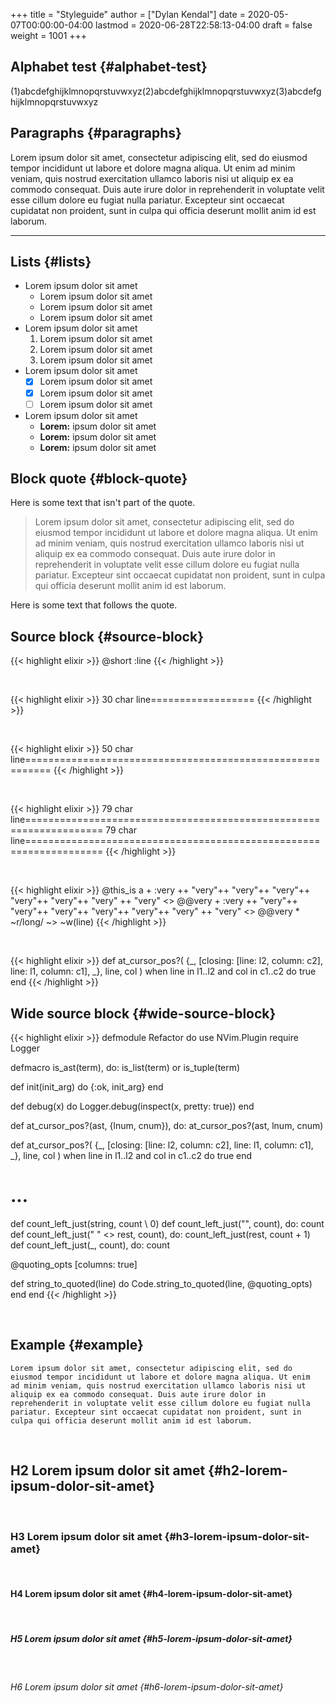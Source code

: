 +++
title = "Styleguide"
author = ["Dylan Kendal"]
date = 2020-05-07T00:00:00-04:00
lastmod = 2020-06-28T22:58:13-04:00
draft = false
weight = 1001
+++

## Alphabet test {#alphabet-test}

(1)abcdefghijklmnopqrstuvwxyz(2)abcdefghijklmnopqrstuvwxyz(3)abcdefghijklmnopqrstuvwxyz


## Paragraphs {#paragraphs}

Lorem ipsum dolor sit amet, consectetur adipiscing elit, sed do
eiusmod tempor incididunt ut labore et dolore magna aliqua. Ut enim
ad minim veniam, quis nostrud exercitation ullamco laboris nisi ut
aliquip ex ea commodo consequat. Duis aute irure dolor in
reprehenderit in voluptate velit esse cillum dolore eu fugiat nulla
pariatur. Excepteur sint occaecat cupidatat non proident, sunt in
culpa qui officia deserunt mollit anim id est laborum.

<hr/>


## Lists {#lists}

-   Lorem ipsum dolor sit amet
    -   Lorem ipsum dolor sit amet
    -   Lorem ipsum dolor sit amet
    -   Lorem ipsum dolor sit amet
-   Lorem ipsum dolor sit amet
    1.  Lorem ipsum dolor sit amet
    2.  Lorem ipsum dolor sit amet
    3.  Lorem ipsum dolor sit amet
-   Lorem ipsum dolor sit amet
    -   [X] Lorem ipsum dolor sit amet
    -   [X] Lorem ipsum dolor sit amet
    -   [ ] Lorem ipsum dolor sit amet
-   Lorem ipsum dolor sit amet
    -   **Lorem:** ipsum dolor sit amet
    -   **Lorem:** ipsum dolor sit amet
    -   **Lorem:** ipsum dolor sit amet


## Block quote {#block-quote}

Here is some text that isn't part of the quote.

> Lorem ipsum dolor sit amet, consectetur adipiscing elit, sed do
> eiusmod tempor incididunt ut labore et dolore magna aliqua. Ut enim
> ad minim veniam, quis nostrud exercitation ullamco laboris nisi ut
> aliquip ex ea commodo consequat. Duis aute irure dolor in
> reprehenderit in voluptate velit esse cillum dolore eu fugiat nulla
> pariatur. Excepteur sint occaecat cupidatat non proident, sunt in
> culpa qui officia deserunt mollit anim id est laborum.

Here is some text that follows the quote.


## Source block {#source-block}

{{< highlight elixir >}}
@short :line
{{< /highlight >}}

<br />

{{< highlight elixir >}}
30 char line==================
{{< /highlight >}}

<br />

{{< highlight elixir >}}
50 char line==========================================================
{{< /highlight >}}

<br />

{{< highlight elixir >}}
79 char line===================================================================
79 char line===================================================================
{{< /highlight >}}

<br />

{{< highlight elixir >}}
@this_is a + :very ++ "very"++ "very"++ "very"++ "very"++ "very"++ "very" ++ "very" <> @@very + :very ++ "very"++ "very"++ "very"++ "very"++ "very"++ "very" ++ "very" <> @@very * ~r/long/ ~> ~w(line)
{{< /highlight >}}

<br />

{{< highlight elixir >}}
def at_cursor_pos?(
      {_, [closing: [line: l2, column: c2], line: l1, column: c1], _},
      line,
      col
    )
    when line in l1..l2 and col in c1..c2 do
  true
end
{{< /highlight >}}


## Wide source block {#wide-source-block}

<div class="wide-block">
  <div></div>

{{< highlight elixir >}}
defmodule Refactor do
  use NVim.Plugin
  require Logger

  defmacro is_ast(term), do: is_list(term) or is_tuple(term)

  def init(init_arg) do
    {:ok, init_arg}
  end

  def debug(x) do
    Logger.debug(inspect(x, pretty: true))
  end

  def at_cursor_pos?(ast, {lnum, cnum}), do: at_cursor_pos?(ast, lnum, cnum)

  def at_cursor_pos?(
      {_, [closing: [line: l2, column: c2], line: l1, column: c1], _},
      line,
      col
      )
      when line in l1..l2 and col in c1..c2 do
    true
  end

  # ...

  def count_left_just(string, count \\ 0)
  def count_left_just("", count), do: count
  def count_left_just(" " <> rest, count), do: count_left_just(rest, count + 1)
  def count_left_just(_, count), do: count

  @quoting_opts [columns: true]

  def string_to_quoted(line) do
    Code.string_to_quoted(line, @quoting_opts)
  end
end
{{< /highlight >}}

</div>

<br />


## Example {#example}

```text
Lorem ipsum dolor sit amet, consectetur adipiscing elit, sed do
eiusmod tempor incididunt ut labore et dolore magna aliqua. Ut enim
ad minim veniam, quis nostrud exercitation ullamco laboris nisi ut
aliquip ex ea commodo consequat. Duis aute irure dolor in
reprehenderit in voluptate velit esse cillum dolore eu fugiat nulla
pariatur. Excepteur sint occaecat cupidatat non proident, sunt in
culpa qui officia deserunt mollit anim id est laborum.
```

<br />


## H2 Lorem ipsum dolor sit amet {#h2-lorem-ipsum-dolor-sit-amet}

<br />


### H3 Lorem ipsum dolor sit amet {#h3-lorem-ipsum-dolor-sit-amet}

<br />


#### H4 Lorem ipsum dolor sit amet {#h4-lorem-ipsum-dolor-sit-amet}

<br />


##### H5 Lorem ipsum dolor sit amet {#h5-lorem-ipsum-dolor-sit-amet}

<br />


###### H6 Lorem ipsum dolor sit amet {#h6-lorem-ipsum-dolor-sit-amet}

<br />